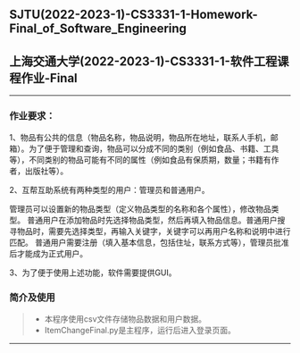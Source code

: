 ## SJTU(2022-2023-1)-CS3331-1-Homework-Final_of_Software_Engineering

## 上海交通大学(2022-2023-1)-CS3331-1-软件工程课程作业-Final

***

### 作业要求：

1、物品有公共的信息（物品名称，物品说明，物品所在地址，联系人手机，邮箱）。为了便于管理和查询，物品可以分成不同的类别（例如食品、书籍、工具等），不同类别的物品可能有不同的属性（例如食品有保质期，数量；书籍有作者，出版社等）。

2、互帮互助系统有两种类型的用户：管理员和普通用户。

管理员可以设置新的物品类型（定义物品类型的名称和各个属性），修改物品类型。
普通用户在添加物品时先选择物品类型，然后再填入物品信息。普通用户搜寻物品时，需要先选择类型，再输入关键字，关键字可以再用户名称和说明中进行匹配。
普通用户需要注册（填入基本信息，包括住址，联系方式等），管理员批准后才能成为正式用户。

3、为了便于使用上述功能，软件需要提供GUI。

### 简介及使用

>* 本程序使用csv文件存储物品数据和用户数据。
>* ItemChangeFinal.py是主程序，运行后进入登录页面。

***

